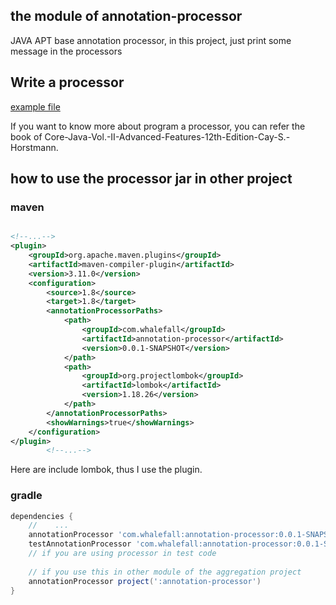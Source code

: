 ## the module of annotation-processor

JAVA APT base annotation processor, in this project, just print some message in the processors

## Write a processor 

[example file](https://github.com/Halcyon666/learn-cases/blob/main/annotation-processor/src/main/java/com/whalefall/apt/MyAnnotationProcessor.java)

If you want to know more about program a processor, you can refer the book of Core-Java-Vol.-II-Advanced-Features-12th-Edition-Cay-S.-Horstmann.

## how to use the processor jar in other project

### maven

```xml

<!--...-->
<plugin>
    <groupId>org.apache.maven.plugins</groupId>
    <artifactId>maven-compiler-plugin</artifactId>
    <version>3.11.0</version>
    <configuration>
        <source>1.8</source>
        <target>1.8</target>
        <annotationProcessorPaths>
            <path>
                <groupId>com.whalefall</groupId>
                <artifactId>annotation-processor</artifactId>
                <version>0.0.1-SNAPSHOT</version>
            </path>
            <path>
                <groupId>org.projectlombok</groupId>
                <artifactId>lombok</artifactId>
                <version>1.18.26</version>
            </path>
        </annotationProcessorPaths>
        <showWarnings>true</showWarnings>
    </configuration>
</plugin>
        <!--...-->
```

Here are include lombok, thus I use the plugin.

### gradle

```groovy
dependencies {
    //    ...
    annotationProcessor 'com.whalefall:annotation-processor:0.0.1-SNAPSHOT'
    testAnnotationProcessor 'com.whalefall:annotation-processor:0.0.1-SNAPSHOT'
    // if you are using processor in test code
    
    // if you use this in other module of the aggregation project 
    annotationProcessor project(':annotation-processor')
}
```
